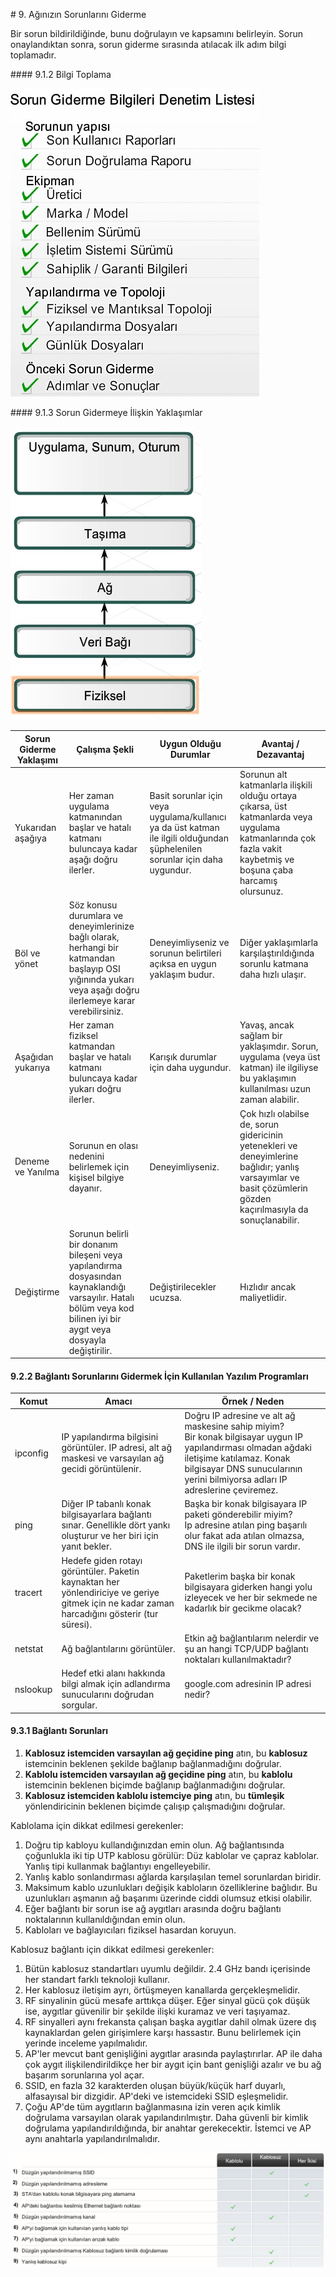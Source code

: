 # 9. Ağınızın Sorunlarını Giderme

Bir sorun bildirildiğinde, bunu doğrulayın ve kapsamını belirleyin. Sorun onaylandıktan sonra, sorun giderme sırasında atılacak ilk adım bilgi toplamadır.

#### 9.1.2 Bilgi Toplama

![](./9-Photos/9-1-2.jpeg)

#### 9.1.3 Sorun Gidermeye İlişkin Yaklaşımlar

![](./9-Photos/9-1-3.jpeg)

| Sorun Giderme Yaklaşımı | Çalışma Şekli                                                | Uygun Olduğu Durumlar                                        | Avantaj / Dezavantaj                                         |
| ----------------------- | ------------------------------------------------------------ | ------------------------------------------------------------ | ------------------------------------------------------------ |
| Yukarıdan aşağıya       | Her zaman uygulama katmanından başlar ve hatalı katmanı buluncaya kadar aşağı doğru ilerler. | Basit sorunlar için veya uygulama/kullanıcı ya da üst katman ile ilgili olduğundan şüphelenilen sorunlar için daha uygundur. | Sorunun alt katmanlarla ilişkili olduğu ortaya çıkarsa, üst katmanlarda veya uygulama katmanlarında çok fazla vakit kaybetmiş ve boşuna çaba harcamış olursunuz. |
| Böl ve yönet            | Söz konusu durumlara ve deneyimlerinize bağlı olarak, herhangi bir katmandan başlayıp OSI yığınında yukarı veya aşağı doğru ilerlemeye karar verebilirsiniz. | Deneyimliyseniz ve sorunun belirtileri açıksa en uygun yaklaşım budur. | Diğer yaklaşımlarla karşılaştırıldığında sorunlu katmana daha hızlı ulaşır. |
| Aşağıdan yukarıya       | Her zaman fiziksel katmandan başlar ve hatalı katmanı buluncaya kadar yukarı doğru ilerler. | Karışık durumlar için daha uygundur.                         | Yavaş, ancak sağlam bir yaklaşımdır. Sorun, uygulama (veya üst katman) ile ilgiliyse bu yaklaşımın kullanılması uzun zaman alabilir. |
| Deneme ve Yanılma       | Sorunun en olası nedenini belirlemek için kişisel bilgiye dayanır. | Deneyimliyseniz.                                             | Çok hızlı olabilse de, sorun gidericinin yetenekleri ve deneyimlerine bağlıdır; yanlış varsayımlar ve basit çözümlerin gözden kaçırılmasıyla da sonuçlanabilir. |
| Değiştirme              | Sorunun belirli bir donanım bileşeni veya yapılandırma dosyasından kaynaklandığı varsayılır. Hatalı bölüm veya kod bilinen iyi bir aygıt veya dosyayla değiştirilir. | Değiştirilecekler ucuzsa.                                    | Hızlıdır ancak maliyetlidir.                                 |

#### 9.2.2 Bağlantı Sorunlarını Gidermek İçin Kullanılan Yazılım Programları

| Komut    | Amacı                                                        | Örnek / Neden                                                |
| -------- | ------------------------------------------------------------ | ------------------------------------------------------------ |
| ipconfig | IP yapılandırma bilgisini görüntüler. IP adresi, alt ağ maskesi ve varsayılan ağ gecidi görüntülenir. | Doğru IP adresine ve alt ağ maskesine sahip miyim?<br />Bir konak bilgisayar uygun IP yapılandırması olmadan ağdaki iletişime katılamaz. Konak bilgisayar DNS sunucularının yerini bilmiyorsa adları IP adreslerine çeviremez. |
| ping     | Diğer IP tabanlı konak bilgisayarlara bağlantı sınar. Genellikle dört yankı oluşturur ve her biri için yanıt bekler. | Başka bir konak bilgisayara IP paketi gönderebilir miyim?<br />Ip adresine atılan ping başarılı olur fakat ada atılan olmazsa, DNS ile ilgili bir sorun vardır. |
| tracert  | Hedefe giden rotayı görüntüler. Paketin kaynaktan her yönlendiriciye ve geriye gitmek için ne kadar zaman harcadığını gösterir (tur süresi). | Paketlerim başka bir konak bilgisayara giderken hangi yolu izleyecek ve her bir sekmede ne kadarlık bir gecikme olacak? |
| netstat  | Ağ bağlantılarını görüntüler.                                | Etkin ağ bağlantılarım nelerdir ve şu an hangi TCP/UDP bağlantı noktaları kullanılmaktadır? |
| nslookup | Hedef etki alanı hakkında bilgi almak için adlandırma sunucularını doğrudan sorgular. | google.com adresinin IP adresi nedir?                        |

#### 9.3.1 Bağlantı Sorunları

1. **Kablosuz istemciden varsayılan ağ geçidine ping** atın, bu **kablosuz** istemcinin beklenen şekilde bağlanıp bağlanmadığını doğrular.
2. **Kablolu istemciden varsayılan ağ geçidine ping** atın, bu **kablolu** istemcinin beklenen biçimde bağlanıp bağlanmadığını doğrular.
3. **Kablosuz istemciden kablolu istemciye ping** atın, bu **tümleşik** yönlendiricinin beklenen biçimde çalışıp çalışmadığını doğrular.

Kablolama için dikkat edilmesi gerekenler:

1. Doğru tip kabloyu kullandığınızdan emin olun. Ağ bağlantısında çoğunlukla iki tip UTP kablosu görülür: Düz kablolar ve çapraz kablolar. Yanlış tipi kullanmak bağlantıyı engelleyebilir.
2. Yanlış kablo sonlandırması ağlarda karşılaşılan temel sorunlardan biridir.
3. Maksimum kablo uzunlukları değişik kabloların özelliklerine bağlıdır. Bu uzunlukları aşmanın ağ başarımı üzerinde ciddi olumsuz etkisi olabilir.
4. Eğer bağlantı bir sorun ise ağ aygıtları arasında doğru bağlantı noktalarının kullanıldığından emin olun.
5. Kabloları ve bağlayıcıları fiziksel hasardan koruyun.

Kablosuz bağlantı için dikkat edilmesi gerekenler:

1. Bütün kablosuz standartları uyumlu değildir. 2.4 GHz bandı içerisinde her standart farklı teknoloji kullanır. 
2. Her kablosuz iletişim ayrı, örtüşmeyen kanallarda gerçekleşmelidir.
3. RF sinyalinin gücü mesafe arttıkça düşer. Eğer sinyal gücü çok düşük ise, aygıtlar güvenilir bir şekilde ilişki kuramaz ve veri taşıyamaz.
4. RF sinyalleri aynı frekansta çalışan başka aygıtlar dahil olmak üzere dış kaynaklardan gelen girişimlere karşı hassastır. Bunu belirlemek için yerinde inceleme yapılmalıdır.
5. AP'ler mevcut bant genişliğini aygıtlar arasında paylaştırırlar. AP ile daha çok aygıt ilişkilendirildikçe her bir aygıt için bant genişliği azalır ve bu ağ başarım sorunlarına yol açar.
6. SSID, en fazla 32 karakterden oluşan büyük/küçük harf duyarlı, alfasayısal bir dizgidir. AP'deki ve istemcideki SSID eşleşmelidir. 
7. Çoğu AP'de tüm aygıtların bağlanmasına izin veren açık kimlik doğrulama varsayılan olarak yapılandırılmıştır. Daha güvenli bir kimlik doğrulama yapılandırıldığında, bir anahtar gerekecektir. İstemci ve AP aynı anahtarla yapılandırılmalıdır. 

![](./9-Photos/9-3-6.jpeg)

